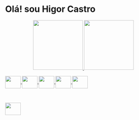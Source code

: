  <h1> Olá! sou Higor Castro</h1>
 
<div align="center">
  <a href="https://github.com/Higor-Castor">
  <img height="160em" src="https://github-readme-stats.vercel.app/api?username=Higor-Castor&show_icons=true&theme=radical&include_all_commits=true&count_private=true"/>
  <img height="160em" src="https://github-readme-stats.vercel.app/api/top-langs/?username=Higor-Castor&layout=compact&langs_count=7&theme=radical"/>

</div>

<div style="display: inline_block"><br>
   <img align="center"  height="40px" width="50px"  src="https://cdn.jsdelivr.net/gh/devicons/devicon/icons/html5/html5-original.svg" />
   <img align="center"  height="40px" width="50px" src="https://cdn.jsdelivr.net/gh/devicons/devicon/icons/css3/css3-original-wordmark.svg" />
   <img align="center"  height="40px" width="50px" src="https://cdn.jsdelivr.net/gh/devicons/devicon/icons/javascript/javascript-original.svg" />
   <img align="center"  height="40px" width="50px" src="https://cdn.jsdelivr.net/gh/devicons/devicon/icons/git/git-original-wordmark.svg" />
   <img  align="center"  height="40px" width="50px" src="https://cdn.jsdelivr.net/gh/devicons/devicon/icons/github/github-original-wordmark.svg" />       
</div>

##

<div style="display: inline_block" ><br>
<a  href="https://www.linkedin.com/in/higor-castro-97827a21b/"> <img align="center"  height="40px" width="50px" src="https://cdn.jsdelivr.net/gh/devicons/devicon/icons/linkedin/linkedin-original-wordmark.svg"  /> </a>
<a href="https://www.linkedin.com/in/higor-castro-97827a21b/">

</div>
